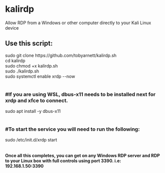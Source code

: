 # kalirdp
Allow RDP from a Windows or other computer directly to your Kali Linux device
<br>
<h2>Use this script:</h2>
sudo git clone https://github.com/tobyarnett/kalirdp.sh<br>
cd kalirdp<br>
sudo chmod +x kalirdp.sh<br>
sudo ./kalirdp.sh<br>
sudo systemctl enable xrdp --now<br>
<br> 
<h3>#If you are using WSL, dbus-x11 needs to be installed next for xrdp and xfce to connect.</h3>
sudo apt install -y dbus-x11<br>
 <br>
<h3>#To start the service you will need to run the following:</h3>
sudo /etc/init.d/xrdp start<br>
<br> 
<br> 
<b>Once all this completes, you can get on any Windows RDP server and RDP to your Linux box with full controls using port 3390. i.e:  192.168.1.50:3390</b>
